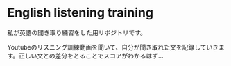 # English listening training
私が英語の聞き取り練習をした用リポジトリです。

Youtubeのリスニング訓練動画を聞いて、自分が聞き取れた文を記録していきます。正しい文との差分をとることでスコアがわかるはず…

